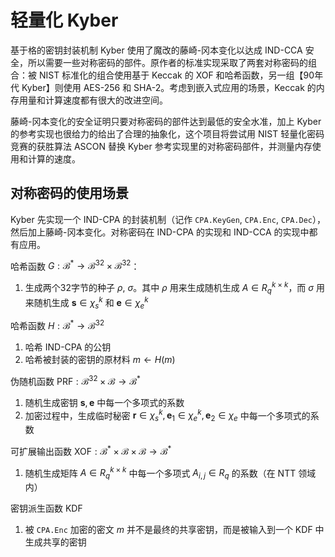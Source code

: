 # 轻量化 Kyber
基于格的密钥封装机制 Kyber 使用了魔改的藤崎-冈本变化以达成 IND-CCA 安全，所以需要一些对称密码的部件。原作者的标准实现采取了两套对称密码的组合：被 NIST 标准化的组合使用基于 Keccak 的 XOF 和哈希函数，另一组【90年代 Kyber】则使用 AES-256 和 SHA-2。考虑到嵌入式应用的场景，Keccak 的内存用量和计算速度都有很大的改进空间。

藤崎-冈本变化的安全证明只要对称密码的部件达到最低的安全水准，加上 Kyber 的参考实现也很给力的给出了合理的抽象化，这个项目将尝试用 NIST 轻量化密码竞赛的获胜算法 ASCON 替换 Kyber 参考实现里的对称密码部件，并测量内存使用和计算的速度。

## 对称密码的使用场景
Kyber 先实现一个 IND-CPA 的封装机制（记作 `CPA.KeyGen`, `CPA.Enc`, `CPA.Dec`），然后加上藤崎-冈本变化。对称密码在 IND-CPA 的实现和 IND-CCA 的实现中都有应用。

哈希函数 $G: \mathcal{B}^\ast \rightarrow \mathcal{B}^{32} \times \mathcal{B}^{32}$：
1. 生成两个32字节的种子 $\rho$, $\sigma$。其中 $\rho$ 用来生成随机生成 $A \in R_q^{k \times k}$，而 $\sigma$ 用来随机生成 $\mathbf{s} \in \chi_s^k$ 和 $\mathbf{e} \in \chi_e^k$

哈希函数 $H: \mathcal{B}^\ast \rightarrow \mathcal{B}^{32}$
1. 哈希 IND-CPA 的公钥
2. 哈希被封装的密钥的原材料 $m \leftarrow H(m)$

伪随机函数 $\text{PRF}: \mathcal{B}^{32} \times \mathcal{B} \rightarrow \mathcal{B}^\ast$
1. 随机生成密钥 $\mathbf{s}, \mathbf{e}$ 中每一个多项式的系数
2. 加密过程中，生成临时秘密 $\mathbf{r} \in \chi_s^k, \mathbf{e}_1 \in \chi_e^k, \mathbf{e}_2 \in \chi_e$ 中每一个多项式的系数

可扩展输出函数 $\text{XOF}: \mathcal{B}^\ast \times \mathcal{B} \times \mathcal{B} \rightarrow \mathcal{B}^\ast$
1. 随机生成矩阵 $A \in R_q^{k \times k}$ 中每一个多项式 $A_{i, j} \in R_q$ 的系数（在 NTT 领域内）

密钥派生函数 $\text{KDF}$
1. 被 `CPA.Enc` 加密的密文 $m$ 并不是最终的共享密钥，而是被输入到一个 KDF 中生成共享的密钥